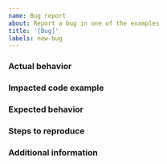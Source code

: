 ```yaml
---
name: Bug report
about: Report a bug in one of the examples
title: '[Bug]'
labels: new-bug
---
```


### Actual behavior

<!-- Provide a clear and concise description of what the bug is. -->

### Impacted code example

### Expected behavior

<!-- Description of what you expected to happen. -->

### Steps to reproduce

### Additional information

<!-- Add any other information about the problem here: screenshots, logs, etc. -->
